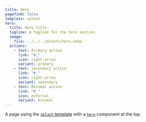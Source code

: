 ```yaml
---
title: Hero
pagefind: false
template: splash
hero:
  title: Hero title
  tagline: A tagline for the hero section.
  image:
    file: ../../../assets/hero.webp
  actions:
    - text: Primary action
      link: "#_"
      icon: right-arrow
      variant: primary
    - text: Secondary action
      link: "#_"
      icon: right-arrow
      variant: secondary
    - text: Minimal action
      link: "#_"
      icon: external
      variant: minimal
---
```


A page using the [`splash` template](https://starlight.astro.build/reference/frontmatter/#template) with a [`hero`](https://starlight.astro.build/reference/frontmatter/#banner) component at the top.
